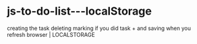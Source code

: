 # js-to-do-list---localStorage
creating the task deleting marking if you did task + and saving when you refresh browser | LOCALSTORAGE
